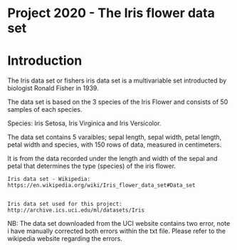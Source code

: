 # Project 2020 - The Iris flower data set 


# Introduction 

The Iris data set or fishers iris data set is a multivariable set introducted by biologist Ronald Fisher in 1939. 


The data set is based on the 3 species of the Iris Flower and consists of 50 samples of each species. 


Species: Iris Setosa, Iris Virginica and Iris Versicolor. 


The data set contains 5 varaibles; sepal length, sepal width, petal length, petal width and species, with 150 rows of data, measured in centimeters. 


It is from the data recorded under the length and width of the sepal and petal that determines the type (species) of the iris flower. 


    Iris data set - Wikipedia: https://en.wikipedia.org/wiki/Iris_flower_data_set#Data_set


    Iris data set used for this project: http://archive.ics.uci.edu/ml/datasets/Iris


NB: The data set downloaded from the UCI website contains two error, note i have manually corrected both errors within the txt file. Please refer to the wikipedia website regarding the errors.  












